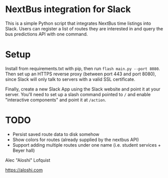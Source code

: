# NextBus integration for Slack

This is a simple Python script that integrates NextBus time listings into Slack.
Users can register a list of routes they are interested in and query the bus predictions API with one command.

# Setup

Install from requirements.txt with pip, then run `flash main.py --port 8080`. Then set up an HTTPS reverse proxy (between port 443 and port 8080), since Slack will only talk to servers with a valid SSL certificate.

Finally, create a new Slack App using the Slack website and point it at your server. You'll need to set up a slash command pointed to `/` and enable "interactive components" and point it at `/action`.

# TODO

* Persist saved route data to disk somehow
* Show colors for routes (already supplied by the nextbus API)
* Support adding multiple routes under one name (i.e. student services + Beyer hall)



Alec "Aloshi" Lofquist

https://aloshi.com
